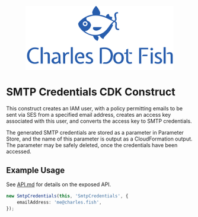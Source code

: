 <p align="center"><img src="media/logo.png" alt="CharlesDotFish" width="400"></p>

# SMTP Credentials CDK Construct

This construct creates an IAM user, with a policy permitting emails to be sent via SES from a specified email address, creates an access key associated with this user, and converts the access key to SMTP credentials.

The generated SMTP credentials are stored as a parameter in Parameter Store, and the name of this parameter is output as a CloudFormation output. The parameter may be safely deleted, once the credentials have been accessed.

## Example Usage

See [API.md](API.md) for details on the exposed API.

```typescript
new SmtpCredentials(this, 'SmtpCredentials', {
    emailAddress: 'me@charles.fish',
});
```